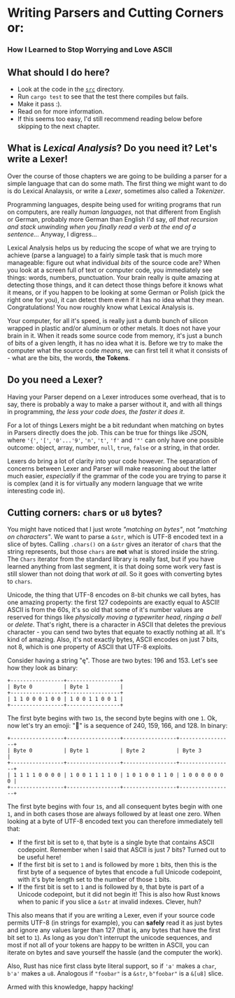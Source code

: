 # Writing Parsers and Cutting Corners or:

### How I Learned to Stop Worrying and Love ASCII

## What should I do here?

* Look at the code in the [`src`](src) directory.
* Run `cargo test` to see that the test there compiles but fails.
* Make it pass :).
* Read on for more information.
* If this seems too easy, I'd still recommend reading below before skipping to the next chapter.

## What is *Lexical Analysis*? Do you need it? Let's write a Lexer!

Over the course of those chapters we are going to be building a parser for a simple language that can do some math. The first thing we might want to do is do Lexical Analaysis, or write a *Lexer*, sometimes also called a *Tokenizer*.

Programming languages, despite being used for writing programs that run on computers, are really *human languages*, not that different from English or German, probably more German than English I'd say, *all that recursion and stack unwinding when you finally read a verb at the end of a sentence...* Anyway, I digress...

Lexical Analysis helps us by reducing the scope of what we are trying to achieve (parse a language) to a fairly simple task that is much more manageable: figure out what individual *bits* of the source code are? When you look at a screen full of text or computer code, you immediately see things: words, numbers, punctuation. Your brain really is quite amazing at detecting those things, and it can detect those things before it knows what it means, or if you happen to be looking at some German or Polish (pick the right one for you), it can detect them even if it has no idea what they mean. Congratulations! You now roughly know what Lexical Analysis is.

Your computer, for all it's speed, is really just a dumb bunch of silicon wrapped in plastic and/or aluminum or other metals. It does not have your brain in it. When it reads some source code from memory, it's just a bunch of bits of a given length, it has no idea what it is. Before we try to make the computer what the source code _means_, we can first tell it what it consists of - what are the bits, the words, **the Tokens**.

## Do you need a Lexer?

Having your Parser depend on a Lexer introduces some overhead, that is to say, there is probably a way to make a parser without it, and with all things in programming, *the less your code does, the faster it does it*.

For a lot of things Lexers might be a bit redundant when matching on bytes in Parsers directly does the job. This can be true for things like JSON, where `'{'`, `'['`, `'0'...'9'`, `'n'`, `'t'`, `'f'` and `'"'` can only have one possible outcome: object, array, number, `null`, `true`, `false` or a string, in that order.

Lexers do bring a lot of clarity into your code however. The separation of concerns between Lexer and Parser will make reasoning about the latter much easier, *especially* if the grammar of the code you are trying to parse it is complex (and it is for virtually any modern language that we write interesting code in).

## Cutting corners: `char`s or `u8` bytes?

You might have noticed that I just wrote *"matching on bytes"*, not *"matching on characters"*. We want to parse a `&str`, which is UTF-8 encoded text in a slice of bytes. Calling `.chars()` on a `&str` gives an iterator of `char`s that the string represents, but those `chars` are **not** what is stored inside the string. The `Chars` iterator from the standard library is really fast, but if you have learned anything from last segment, it is that doing some work very fast is still slower than not doing that work *at all*. So it goes with converting bytes to `chars`.

Unicode, the thing that UTF-8 encodes on 8-bit chunks we call bytes, has one amazing property: the first 127 codepoints are exactly equal to ASCII! ASCII is from the 60s, it's so old that some of it's number values are reserved for things like *physically moving a typewriter head*, *ringing a bell* or *delete*. That's right, there is a character in ASCII that deletes the previous character - you can send two bytes that equate to exactly nothing at all. It's kind of amazing. Also, it's not exactly bytes, ASCII encodes on just 7 bits, not 8, which is one property of ASCII that UTF-8 exploits.

Consider having a string "ę". Those are two bytes: 196 and 153. Let's see how they look as binary:

```
+-----------------+-----------------+
| Byte 0          | Byte 1          |
+-----------------+-----------------+
| 1 1 0 0 0 1 0 0 | 1 0 0 1 1 0 0 1 |
+-----------------+-----------------+
```

The first byte begins with two `1`s, the second byte begins with one `1`. Ok, now let's try an emoji: "🦀" is a sequence of 240, 159, 166, and 128. In binary:

```
+-----------------+-----------------+-----------------+-----------------+
| Byte 0          | Byte 1          | Byte 2          | Byte 3          |
+-----------------+-----------------+-----------------+-----------------+
| 1 1 1 1 0 0 0 0 | 1 0 0 1 1 1 1 0 | 1 0 1 0 0 1 1 0 | 1 0 0 0 0 0 0 0 |
+-----------------+-----------------+-----------------+-----------------+
```

The first byte begins with four `1`s, and all consequent bytes begin with one `1`, and in both cases those are always followed by at least one zero. When looking at a byte of UTF-8 encoded text you can therefore immediately tell that:

* If the first bit is set to `0`, that byte is a single byte that contains ASCII codepoint. Remember when I said that ASCII is just 7 bits? Turned out to be useful here!
* If the first bit is set to `1` and is followed by more `1` bits, then this is the first byte of a sequence of bytes that encode a full Unicode codepoint, with it's byte length set to the number of those `1` bits.
* If the first bit is set to `1` and is followed by `0`, that byte is part of a Unicode codepoint, but it did not begin it! This is also how Rust knows when to panic if you slice a `&str` at invalid indexes. Clever, huh?

This also means that if you are writing a Lexer, even if your source code permits UTF-8 (in strings for example), you can **safely** read it as just bytes and ignore any values larger than 127 (that is, any bytes that have the first bit set to `1`). As long as you don't interrupt the unicode sequences, and most if not all of your tokens are happy to be written in ASCII, you can iterate on bytes and save yourself the hassle (and the computer the work).

Also, Rust has nice first class byte literal support, so if `'a'` makes a `char`, `b'a'` makes a `u8`. Analogous if `"foobar"` is a `&str`, `b"foobar"` is a `&[u8]` slice.

Armed with this knowledge, happy hacking!
